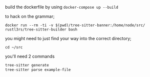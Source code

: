 build the dockerfile by using `docker-compose up --build`


to hack on the grammar;
```
docker run --rm -ti -v $(pwd)/tree-sitter-banner:/home/node/src/ rustl3rs/tree-sitter-builder bash
```

you might need to just find your way into the correct directory;
```
cd ~/src
```

you'll need 2 commands
```bash
tree-sitter generate
tree-sitter parse example-file
```